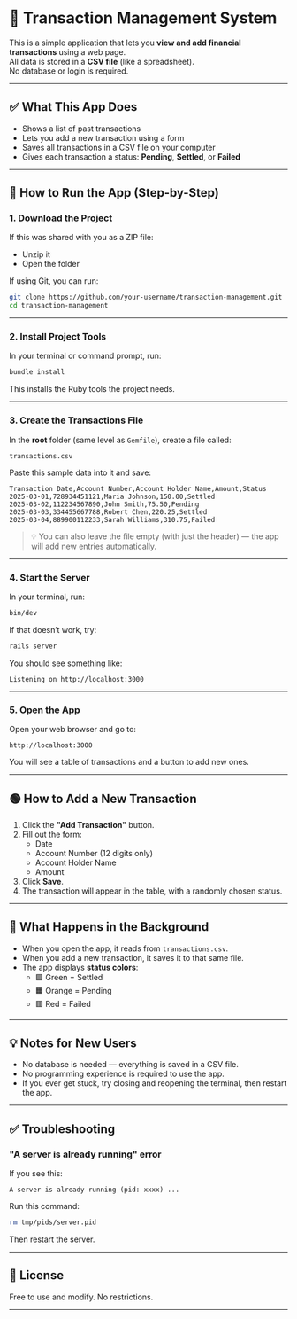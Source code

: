 # 💸 Transaction Management System

This is a simple application that lets you **view and add financial transactions** using a web page.  
All data is stored in a **CSV file** (like a spreadsheet).  
No database or login is required.

---

## ✅ What This App Does

- Shows a list of past transactions
- Lets you add a new transaction using a form
- Saves all transactions in a CSV file on your computer
- Gives each transaction a status: **Pending**, **Settled**, or **Failed**

---

## 🧪 How to Run the App (Step-by-Step)

### 1. Download the Project

If this was shared with you as a ZIP file:

- Unzip it
- Open the folder

If using Git, you can run:

```bash
git clone https://github.com/your-username/transaction-management.git
cd transaction-management
```

---

### 2. Install Project Tools

In your terminal or command prompt, run:

```bash
bundle install
```

This installs the Ruby tools the project needs.

---

### 3. Create the Transactions File

In the **root** folder (same level as `Gemfile`), create a file called:

```
transactions.csv
```

Paste this sample data into it and save:

```csv
Transaction Date,Account Number,Account Holder Name,Amount,Status
2025-03-01,728934451121,Maria Johnson,150.00,Settled
2025-03-02,112234567890,John Smith,75.50,Pending
2025-03-03,334455667788,Robert Chen,220.25,Settled
2025-03-04,889900112233,Sarah Williams,310.75,Failed
```

> 💡 You can also leave the file empty (with just the header) — the app will add new entries automatically.

---

### 4. Start the Server

In your terminal, run:

```bash
bin/dev
```

If that doesn’t work, try:

```bash
rails server
```

You should see something like:

```
Listening on http://localhost:3000
```

---

### 5. Open the App

Open your web browser and go to:

```
http://localhost:3000
```

You will see a table of transactions and a button to add new ones.

---

## 🟢 How to Add a New Transaction

1. Click the **"Add Transaction"** button.
2. Fill out the form:
   - Date
   - Account Number (12 digits only)
   - Account Holder Name
   - Amount
3. Click **Save**.
4. The transaction will appear in the table, with a randomly chosen status.

---

## 🔁 What Happens in the Background

- When you open the app, it reads from `transactions.csv`.
- When you add a new transaction, it saves it to that same file.
- The app displays **status colors**:
  - 🟩 Green = Settled
  - 🟧 Orange = Pending
  - 🟥 Red = Failed

---

## 💡 Notes for New Users

- No database is needed — everything is saved in a CSV file.
- No programming experience is required to use the app.
- If you ever get stuck, try closing and reopening the terminal, then restart the app.

---

## ✅ Troubleshooting

### "A server is already running" error

If you see this:

```
A server is already running (pid: xxxx) ...
```

Run this command:

```bash
rm tmp/pids/server.pid
```

Then restart the server.

---

## 📄 License

Free to use and modify. No restrictions.

---
